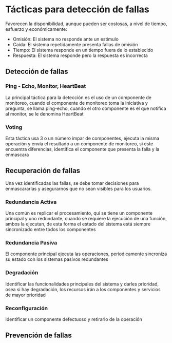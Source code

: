 # Tácticas para detección de fallas
Favorecen la disponibilidad, aunque pueden ser costosas, a nivel de tiempo, esfuerzo y económicamente:
- Omisión: El sistema no responde ante un estimulo
- Caída: El sistema repetidamente presenta fallas de omisión
- Tiempo: El sistema responde en un tiempo fuera de lo establecido
- Respuesta: El sistema responde pero la respuesta es incorrecta

## Detección de fallas
### Ping - Echo, Monitor, HeartBeat
La principal táctica para la detección es el uso de un componente de monitoreo, cuando el componente de monitoreo toma la iniciativa y pregunta,
se llama ping-echo, cuando el otro componente es el que notifica al monitor, se le denomina HeartBeat

### Voting
Esta táctica usa 3 o un número impar de componentes, ejecuta la misma operación y envía el resultado a un componente de monitoreo,
si este encuentra diferencias, identifica el componente que presenta la falla y la enmascara

## Recuperación de fallas
Una vez identificadas las fallas, se debe tomar decisiones para enmascararlas y asegurarnos que no sean visibles para los usuarios.

### Redundancia Activa
Una común es replicar el procesamiento, qui se tiene un componente principal y uno redundante, cuando se requiere la ejecución de una función,
ambos la ejecutan, de esta forma el estado del sistema está siempre sincronizado entre todos los componentes

### Redundancia Pasiva
El componente principal ejecuta las operaciones, periodicamente sincroniza su estado con los sistemas pasivos redundantes

### Degradación
Identificar las funcionalidades principales del sistema y darles prioridad, osea si hay degradación, los recursos irán a los componentes y servicios de mayor 
prioridad

### Reconfiguración
Identificar un componente defectuoso y retirarlo de la operación


## Prevención de fallas
